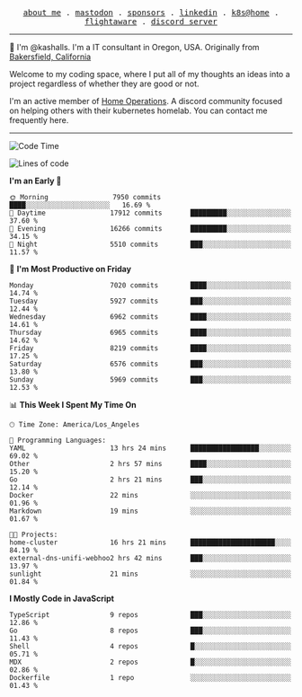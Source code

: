 <p align="center">
  <samp>
    <a href="https://jordanjones.org/">about me</a> .
    <a rel="me" href="https://mastodon.social/@kashall">mastodon</a> .
    <a href="https://github.com/sponsors/kashalls">sponsors</a> .
    <a href="https://linkedin.com/in/jordpjones">linkedin</a> .
    <a href="https://github.com/kashalls/home-cluster">k8s@home</a> .
    <a href="https://flightaware.com/adsb/stats/user/kashalls">flightaware</a> .
    <a href="https://discord.gg/V2WrCfqba9">discord server</a>
  </samp>
</p>

----------------------------------------------------------------

:wave: I'm @kashalls. I'm a IT consultant in Oregon, USA. Originally from [Bakersfield, California](https://maps.app.goo.gl/QQMtywTWghpXB6Tu6)

Welcome to my coding space, where I put all of my thoughts an ideas into a project regardless of whether they are good or not.

I'm an active member of [Home Operations](https://discord.gg/home-operations). A discord community focused on helping others with their kubernetes homelab. You can contact me frequently here.

----------------------------------------------------------------
<!--START_SECTION:waka-->
![Code Time](http://img.shields.io/badge/Code%20Time-2%2C241%20hrs%2045%20mins-blue)

![Lines of code](https://img.shields.io/badge/From%20Hello%20World%20I%27ve%20Written-9.6%20million%20lines%20of%20code-blue)

**I'm an Early 🐤** 

```text
🌞 Morning                7950 commits        ████░░░░░░░░░░░░░░░░░░░░░   16.69 % 
🌆 Daytime                17912 commits       █████████░░░░░░░░░░░░░░░░   37.60 % 
🌃 Evening                16266 commits       █████████░░░░░░░░░░░░░░░░   34.15 % 
🌙 Night                  5510 commits        ███░░░░░░░░░░░░░░░░░░░░░░   11.57 % 
```
📅 **I'm Most Productive on Friday** 

```text
Monday                   7020 commits        ████░░░░░░░░░░░░░░░░░░░░░   14.74 % 
Tuesday                  5927 commits        ███░░░░░░░░░░░░░░░░░░░░░░   12.44 % 
Wednesday                6962 commits        ████░░░░░░░░░░░░░░░░░░░░░   14.61 % 
Thursday                 6965 commits        ████░░░░░░░░░░░░░░░░░░░░░   14.62 % 
Friday                   8219 commits        ████░░░░░░░░░░░░░░░░░░░░░   17.25 % 
Saturday                 6576 commits        ███░░░░░░░░░░░░░░░░░░░░░░   13.80 % 
Sunday                   5969 commits        ███░░░░░░░░░░░░░░░░░░░░░░   12.53 % 
```


📊 **This Week I Spent My Time On** 

```text
🕑︎ Time Zone: America/Los_Angeles

💬 Programming Languages: 
YAML                     13 hrs 24 mins      █████████████████░░░░░░░░   69.02 % 
Other                    2 hrs 57 mins       ████░░░░░░░░░░░░░░░░░░░░░   15.20 % 
Go                       2 hrs 21 mins       ███░░░░░░░░░░░░░░░░░░░░░░   12.14 % 
Docker                   22 mins             ░░░░░░░░░░░░░░░░░░░░░░░░░   01.96 % 
Markdown                 19 mins             ░░░░░░░░░░░░░░░░░░░░░░░░░   01.67 % 

🐱‍💻 Projects: 
home-cluster             16 hrs 21 mins      █████████████████████░░░░   84.19 % 
external-dns-unifi-webhoo2 hrs 42 mins       ███░░░░░░░░░░░░░░░░░░░░░░   13.97 % 
sunlight                 21 mins             ░░░░░░░░░░░░░░░░░░░░░░░░░   01.84 % 
```

**I Mostly Code in JavaScript** 

```text
TypeScript               9 repos             ███░░░░░░░░░░░░░░░░░░░░░░   12.86 % 
Go                       8 repos             ███░░░░░░░░░░░░░░░░░░░░░░   11.43 % 
Shell                    4 repos             █░░░░░░░░░░░░░░░░░░░░░░░░   05.71 % 
MDX                      2 repos             █░░░░░░░░░░░░░░░░░░░░░░░░   02.86 % 
Dockerfile               1 repo              ░░░░░░░░░░░░░░░░░░░░░░░░░   01.43 % 
```




<!--END_SECTION:waka-->